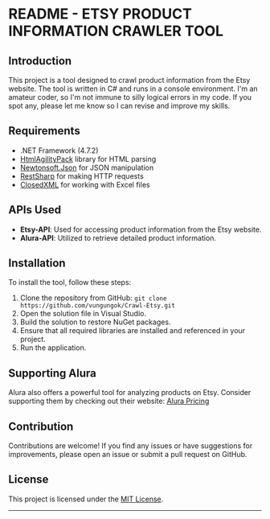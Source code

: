 # README - ETSY PRODUCT INFORMATION CRAWLER TOOL

## Introduction
This project is a tool designed to crawl product information from the Etsy website. The tool is written in C# and runs in a console environment. I'm an amateur coder, so I'm not immune to silly logical errors in my code. If you spot any, please let me know so I can revise and improve my skills.

## Requirements
- .NET Framework (4.7.2)
- [HtmlAgilityPack](https://html-agility-pack.net/) library for HTML parsing
- [Newtonsoft.Json](https://www.newtonsoft.com/json) for JSON manipulation
- [RestSharp](https://restsharp.dev/) for making HTTP requests
- [ClosedXML](https://github.com/ClosedXML/ClosedXML) for working with Excel files

## APIs Used
- **Etsy-API**: Used for accessing product information from the Etsy website.
- **Alura-API**: Utilized to retrieve detailed product information.

## Installation
To install the tool, follow these steps:
1. Clone the repository from GitHub: `git clone https://github.com/vungungok/Crawl-Etsy.git`
2. Open the solution file in Visual Studio.
3. Build the solution to restore NuGet packages.
4. Ensure that all required libraries are installed and referenced in your project.
5. Run the application.

## Supporting Alura
Alura also offers a powerful tool for analyzing products on Etsy. Consider supporting them by checking out their website: [Alura Pricing](https://www.alura.io/pricing)
   
## Contribution
Contributions are welcome! If you find any issues or have suggestions for improvements, please open an issue or submit a pull request on GitHub.

## License
This project is licensed under the [MIT License](LICENSE).

---
